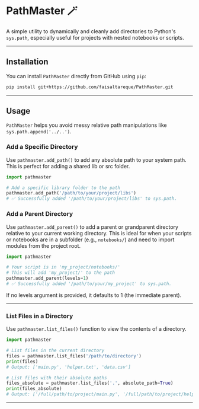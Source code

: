 # PathMaster 🪄

A simple utility to dynamically and cleanly add directories to Python's `sys.path`, especially useful for projects with nested notebooks or scripts.

---
## Installation

You can install `PathMaster` directly from GitHub using `pip`:

```bash
pip install git+https://github.com/faisaltareque/PathMaster.git
```

---

## Usage
`PathMaster` helps you avoid messy relative path manipulations like `sys.path.append('../..')`.

### Add a Specific Directory

Use `pathmaster.add_path()` to add any absolute path to your system path. This is perfect for adding a shared lib or src folder.

```python
import pathmaster

# Add a specific library folder to the path
pathmaster.add_path('/path/to/your/project/libs')
# ✅ Successfully added '/path/to/your/project/libs' to sys.path.
```

### Add a Parent Directory

Use `pathmaster.add_parent()` to add a parent or grandparent directory relative to your current working directory. This is ideal for when your scripts or notebooks are in a subfolder (e.g., `notebooks/`) and need to import modules from the project root.

```python
import pathmaster

# Your script is in 'my_project/notebooks/'
# This will add 'my_project/' to the path
pathmaster.add_parent(levels=1)
# ✅ Successfully added '/path/to/your/my_project' to sys.path.
```

If no levels argument is provided, it defaults to 1 (the immediate parent).

---

### List Files in a Directory

Use `pathmaster.list_files()` function to view the contents of a directory.

```python
import pathmaster

# List files in the current directory
files = pathmaster.list_files('/path/to/directory')
print(files)
# Output: ['main.py', 'helper.txt', 'data.csv']

# List files with their absolute paths
files_absolute = pathmaster.list_files('.', absolute_path=True)
print(files_absolute)
# Output: ['/full/path/to/project/main.py', '/full/path/to/project/helper.txt', '/full/path/to/project/data.csv']
```

---